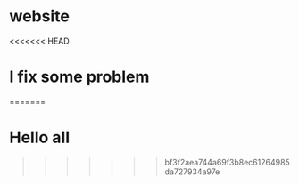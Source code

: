 # website

<<<<<<< HEAD
# I fix some problem
=======
# Hello all 
>>>>>>> bf3f2aea744a69f3b8ec61264985da727934a97e
